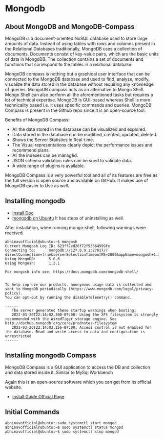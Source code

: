 # Mongodb

## About MongoDB and MongoDB-Compass

MongoDB is a document-oriented NoSQL database used to store large amounts of data. Instead of using tables with rows and columns present in the Relational Databases traditionally, MongoDB uses a collection of documents. Documents consist of key-value pairs, which are the basic units of data in MongoDB. The collection contains a set of documents and functions that correspond to the tables in a relational database.

MongoDB compass is nothing but a graphical user interface that can be connected to the MongoDB database and used to find, analyze, modify, visualize the data stored in the database without requiring any knowledge of queries. MongoDB compass acts as an alternative to Mongo Shell. Mongo Shell can also perform all the aforementioned tasks but requires a lot of technical expertise. MongoDB is GUI-based whereas Shell is more technicality based i.e. it uses specific commands and queries. MongoDB Compass is present in the Github repo since it is an open-source tool.

Benefits of MongoDB Compass:
* All the data stored in the database can be visualized and explored.
* Data stored in the database can be modified, created, updated, deleted.
* Shows the Server Statistics in Real-time. 
* The Visual representations clearly depict the performance issues and recommend plans. 
* All the indexes can be managed. 
* JSON schema validation rules can be sued to validate data. 
* A wide range of plugins is available.

MongoDB Compass is a very powerful tool and all of its features are free as the full version is open source and available on GitHub. It makes use of MongoDB easier to Use as well.

## Installing mongodb

* [Install Doc](https://docs.mongodb.com/manual/installation/)
* [mongodb on Ubuntu](https://www.mongodb.com/docs/manual/tutorial/install-mongodb-on-ubuntu/) It has steps of uninstalling as well.

After installation, when running mongo-shell, following warnings were received.

```shell
abhinavofficial@ubuntu:~$ mongosh
Current Mongosh Log ID:	623ff2ed26f72f53564999fe
Connecting to:		mongodb://127.0.0.1:27017/?directConnection=true&serverSelectionTimeoutMS=2000&appName=mongosh+1.3.1
Using MongoDB:		5.0.6
Using Mongosh:		1.3.1

For mongosh info see: https://docs.mongodb.com/mongodb-shell/


To help improve our products, anonymous usage data is collected and sent to MongoDB periodically (https://www.mongodb.com/legal/privacy-policy).
You can opt-out by running the disableTelemetry() command.

------
   The server generated these startup warnings when booting:
   2022-03-26T22:14:02.300-07:00: Using the XFS filesystem is strongly recommended with the WiredTiger storage engine. See http://dochub.mongodb.org/core/prodnotes-filesystem
   2022-03-26T22:14:03.156-07:00: Access control is not enabled for the database. Read and write access to data and configuration is unrestricted
------
```

## Installing mongodb Compass
MongoDB Compass is a GUI application to access the DB and collection and data stored inside it. Similar to MySql Workbench

Again this is an open-source software which you can get from its official website. 

* [Install Guide Official Page](https://docs.mongodb.com/compass/master/install)

## Initial Commands
```shell
abhinavofficial@ubuntu:~sudo systemctl start mongod
abhinavofficial@ubuntu:~$ sudo systemctl status mongod
abhinavofficial@ubuntu:~$ sudo systemctl stop mongod
```